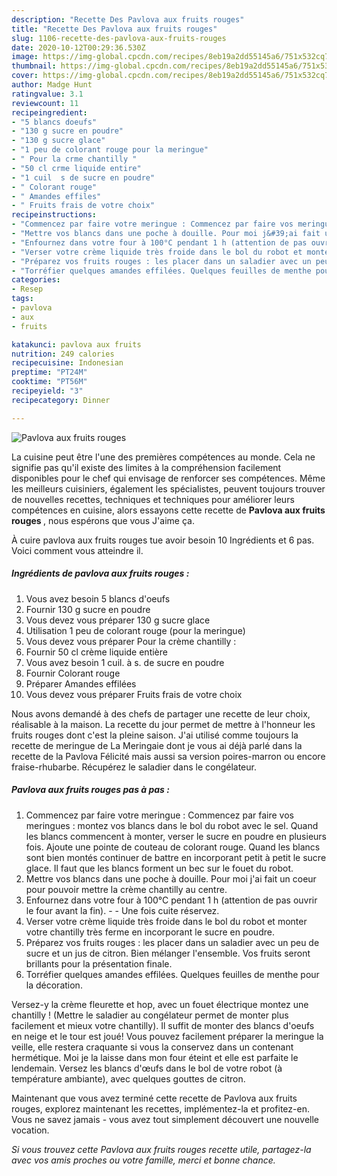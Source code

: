 ```yaml
---
description: "Recette Des Pavlova aux fruits rouges"
title: "Recette Des Pavlova aux fruits rouges"
slug: 1106-recette-des-pavlova-aux-fruits-rouges
date: 2020-10-12T00:29:36.530Z
image: https://img-global.cpcdn.com/recipes/8eb19a2dd55145a6/751x532cq70/pavlova-aux-fruits-rouges-photo-principale-de-la-recette.jpg
thumbnail: https://img-global.cpcdn.com/recipes/8eb19a2dd55145a6/751x532cq70/pavlova-aux-fruits-rouges-photo-principale-de-la-recette.jpg
cover: https://img-global.cpcdn.com/recipes/8eb19a2dd55145a6/751x532cq70/pavlova-aux-fruits-rouges-photo-principale-de-la-recette.jpg
author: Madge Hunt
ratingvalue: 3.1
reviewcount: 11
recipeingredient:
- "5 blancs doeufs"
- "130 g sucre en poudre"
- "130 g sucre glace"
- "1 peu de colorant rouge pour la meringue"
- " Pour la crme chantilly "
- "50 cl crme liquide entire"
- "1 cuil  s de sucre en poudre"
- " Colorant rouge"
- " Amandes effiles"
- " Fruits frais de votre choix"
recipeinstructions:
- "Commencez par faire votre meringue : Commencez par faire vos meringues : montez vos blancs dans le bol du robot avec le sel. Quand les blancs commencent à monter, verser le sucre en poudre en plusieurs fois. Ajoute une pointe de couteau de colorant rouge. Quand les blancs sont bien montés continuer de battre en incorporant petit à petit le sucre glace. Il faut que les blancs forment un bec sur le fouet du robot."
- "Mettre vos blancs dans une poche à douille. Pour moi j&#39;ai fait un coeur pour pouvoir mettre la crème chantilly au centre."
- "Enfournez dans votre four à 100°C pendant 1 h (attention de pas ouvrir le four avant la fin).   Une fois cuite réservez."
- "Verser votre crème liquide très froide dans le bol du robot et monter votre chantilly très ferme en incorporant le sucre en poudre."
- "Préparez vos fruits rouges : les placer dans un saladier avec un peu de sucre et un jus de citron. Bien mélanger l&#39;ensemble. Vos fruits seront brillants pour la présentation finale."
- "Torréfier quelques amandes effilées. Quelques feuilles de menthe pour la décoration."
categories:
- Resep
tags:
- pavlova
- aux
- fruits

katakunci: pavlova aux fruits 
nutrition: 249 calories
recipecuisine: Indonesian
preptime: "PT24M"
cooktime: "PT56M"
recipeyield: "3"
recipecategory: Dinner

---
```



![Pavlova aux fruits rouges](https://img-global.cpcdn.com/recipes/8eb19a2dd55145a6/751x532cq70/pavlova-aux-fruits-rouges-photo-principale-de-la-recette.jpg)

La cuisine peut être l'une des premières compétences au monde. Cela ne signifie pas qu'il existe des limites à la compréhension facilement disponibles pour le chef qui envisage de renforcer ses compétences. Même les meilleurs cuisiniers, également les spécialistes, peuvent toujours trouver de nouvelles recettes, techniques et techniques pour améliorer leurs compétences en cuisine, alors essayons cette recette de <strong> Pavlova aux fruits rouges </strong>, nous espérons que vous J'aime ça.

<!--inarticleads1-->

À cuire pavlova aux fruits rouges tue avoir besoin 10 Ingrédients et 6 pas. Voici comment vous atteindre il.

##### Ingrédients de pavlova aux fruits rouges :

1. Vous avez besoin 5 blancs d&#39;oeufs
1. Fournir 130 g sucre en poudre
1. Vous devez vous préparer 130 g sucre glace
1. Utilisation 1 peu de colorant rouge (pour la meringue)
1. Vous devez vous préparer  Pour la crème chantilly :
1. Fournir 50 cl crème liquide entière
1. Vous avez besoin 1 cuil. à s. de sucre en poudre
1. Fournir  Colorant rouge
1. Préparer  Amandes effilées
1. Vous devez vous préparer  Fruits frais de votre choix


Nous avons demandé à des chefs de partager une recette de leur choix, réalisable à la maison. La recette du jour permet de mettre à l&#39;honneur les fruits rouges dont c&#39;est la pleine saison. J&#39;ai utilisé comme toujours la recette de meringue de La Meringaie dont je vous ai déjà parlé dans la recette de la Pavlova Félicité mais aussi sa version poires-marron ou encore fraise-rhubarbe. Récupérez le saladier dans le congélateur. 

<!--inarticleads2-->

##### Pavlova aux fruits rouges pas à pas :

1. Commencez par faire votre meringue : Commencez par faire vos meringues : montez vos blancs dans le bol du robot avec le sel. Quand les blancs commencent à monter, verser le sucre en poudre en plusieurs fois. Ajoute une pointe de couteau de colorant rouge. Quand les blancs sont bien montés continuer de battre en incorporant petit à petit le sucre glace. Il faut que les blancs forment un bec sur le fouet du robot.
1. Mettre vos blancs dans une poche à douille. Pour moi j&#39;ai fait un coeur pour pouvoir mettre la crème chantilly au centre.
1. Enfournez dans votre four à 100°C pendant 1 h (attention de pas ouvrir le four avant la fin).  -  - Une fois cuite réservez.
1. Verser votre crème liquide très froide dans le bol du robot et monter votre chantilly très ferme en incorporant le sucre en poudre.
1. Préparez vos fruits rouges : les placer dans un saladier avec un peu de sucre et un jus de citron. Bien mélanger l&#39;ensemble. Vos fruits seront brillants pour la présentation finale.
1. Torréfier quelques amandes effilées. Quelques feuilles de menthe pour la décoration.


Versez-y la crème fleurette et hop, avec un fouet électrique montez une chantilly ! (Mettre le saladier au congélateur permet de monter plus facilement et mieux votre chantilly). Il suffit de monter des blancs d&#39;oeufs en neige et le tour est joué! Vous pouvez facilement préparer la meringue la veille, elle restera craquante si vous la conservez dans un contenant hermétique. Moi je la laisse dans mon four éteint et elle est parfaite le lendemain. Versez les blancs d&#39;œufs dans le bol de votre robot (à température ambiante), avec quelques gouttes de citron. 

<!--inarticleads1-->

<p>
Maintenant que vous avez terminé cette recette de Pavlova aux fruits rouges, explorez maintenant les recettes, implémentez-la et profitez-en. Vous ne savez jamais - vous avez tout simplement découvert une nouvelle vocation.
</p>

<p>
<i>Si vous trouvez cette Pavlova aux fruits rouges recette utile, partagez-la avec vos amis proches ou votre famille, merci et bonne chance.</i>
</p>
